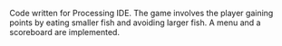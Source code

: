 Code written for Processing IDE. The game involves the player gaining points by eating smaller fish and avoiding larger fish. A menu and a scoreboard are implemented. 
